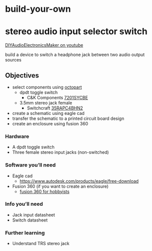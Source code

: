 # build-your-own 
# stereo audio input selector switch

[DIYAudioElectronicsMaker on youtube](https://www.youtube.com/watch?v=WuBwabpJ2Ro&t=5s)

build a device to switch a headphone jack between two audio output sources

## Objectives
* select components using [octopart](https://octopart.com)
  * dpdt toggle switch
    * C&K Components [7201SYCBE](https://octopart.com/7201sycbe-c%26k+components-1058918?r=sp&s=h9bg1UtQQaGZ5SfalieGdQ)
  * 3.5mm stereo jack female
    * Switchcraft [35RAPC4BHN2](https://octopart.com/35rapc4bhn2-switchcraft-36039?r=sp&s=-O8wGkm4QZSNxaEGYoEhYw)
* create a schematic using eagle cad
* transfer the schematic to a printed circuit board design 
* create an enclosure using fusion 360

### Hardware
* A dpdt toggle switch
* Three female stereo input jacks (non-switched)

### Software you’ll need
* Eagle cad 
  * https://www.autodesk.com/products/eagle/free-download
* Fusion 360 (if you want to create an enclosure)
  * [fusion 360 for hobbyists](https://www.autodesk.com/campaigns/fusion-360-for-hobbyists)

### Info you’ll need
* Jack input datasheet 
* Switch datasheet

### Further learning 
* Understand TRS stereo jack
